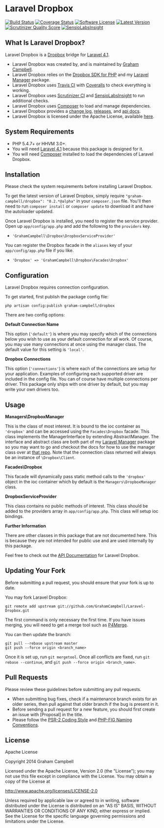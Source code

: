 Laravel Dropbox
===============


[![Build Status](https://img.shields.io/travis/GrahamCampbell/Laravel-Dropbox/master.svg)](https://travis-ci.org/GrahamCampbell/Laravel-Dropbox)
[![Coverage Status](https://img.shields.io/coveralls/GrahamCampbell/Laravel-Dropbox/master.svg)](https://coveralls.io/r/GrahamCampbell/Laravel-Dropbox)
[![Software License](https://img.shields.io/badge/license-Apache%202.0-brightgreen.svg)](https://github.com/GrahamCampbell/Laravel-Dropbox/blob/master/LICENSE.md)
[![Latest Version](https://img.shields.io/github/release/GrahamCampbell/Laravel-Dropbox.svg)](https://github.com/GrahamCampbell/Laravel-Dropbox/releases)
[![Scrutinizer Quality Score](https://scrutinizer-ci.com/g/GrahamCampbell/Laravel-Dropbox/badges/quality-score.png?s=a42157dd56c672f37e56f6b9f64b64b2457abca0)](https://scrutinizer-ci.com/g/GrahamCampbell/Laravel-Dropbox)
[![SensioLabsInsight](https://insight.sensiolabs.com/projects/251da8bb-97f6-473e-a4b5-8998cc4bf5c6/mini.png)](https://insight.sensiolabs.com/projects/251da8bb-97f6-473e-a4b5-8998cc4bf5c6)


## What Is Laravel Dropbox?

Laravel Dropbox is a [Dropbox](https://github.com/dropbox/dropbox-sdk-php) bridge for [Laravel 4.1](http://laravel.com).

* Laravel Dropbox was created by, and is maintained by [Graham Campbell](https://github.com/GrahamCampbell).
* Laravel Dropbox relies on the [Dropbox SDK for PHP](https://github.com/dropbox/dropbox-sdk-php) and my [Laravel Manager](https://github.com/GrahamCampbell/Laravel-Manager) package.
* Laravel Dropbox uses [Travis CI](https://travis-ci.org/GrahamCampbell/Laravel-Dropbox) with [Coveralls](https://coveralls.io/r/GrahamCampbell/Laravel-Dropbox) to check everything is working.
* Laravel Dropbox uses [Scrutinizer CI](https://scrutinizer-ci.com/g/GrahamCampbell/Laravel-Dropbox) and [SensioLabsInsight](https://insight.sensiolabs.com/projects/251da8bb-97f6-473e-a4b5-8998cc4bf5c6) to run additional checks.
* Laravel Dropbox uses [Composer](https://getcomposer.org) to load and manage dependencies.
* Laravel Dropbox provides a [change log](https://github.com/GrahamCampbell/Laravel-Dropbox/blob/master/CHANGELOG.md), [releases](https://github.com/GrahamCampbell/Laravel-Dropbox/releases), and [api docs](http://grahamcampbell.github.io/Laravel-Dropbox).
* Laravel Dropbox is licensed under the Apache License, available [here](https://github.com/GrahamCampbell/Laravel-Dropbox/blob/master/LICENSE.md).


## System Requirements

* PHP 5.4.7+ or HHVM 3.0+.
* You will need [Laravel 4.1](http://laravel.com) because this package is designed for it.
* You will need [Composer](https://getcomposer.org) installed to load the dependencies of Laravel Dropbox.


## Installation

Please check the system requirements before installing Laravel Dropbox.

To get the latest version of Laravel Dropbox, simply require `"graham-campbell/dropbox": "0.2.*@alpha"` in your `composer.json` file. You'll then need to run `composer install` or `composer update` to download it and have the autoloader updated.

Once Laravel Dropbox is installed, you need to register the service provider. Open up `app/config/app.php` and add the following to the `providers` key.

* `'GrahamCampbell\Dropbox\DropboxServiceProvider'`

You can register the Dropbox facade in the `aliases` key of your `app/config/app.php` file if you like.

* `'Dropbox' => 'GrahamCampbell\Dropbox\Facades\Dropbox'`


## Configuration

Laravel Dropbox requires connection configuration.

To get started, first publish the package config file:

    php artisan config:publish graham-campbell/dropbox

There are two config options:

**Default Connection Name**

This option (`'default'`) is where you may specify which of the connections below you wish to use as your default connection for all work. Of course, you may use many connections at once using the manager class. The default value for this setting is `'local'`.

**Dropbox Connections**

This option (`'connections'`) is where each of the connections are setup for your application. Examples of configuring each supported driver are included in the config file. You can of course have multiple connections per driver. This package only ships with one driver by default, but you may write your own drivers too.


## Usage

**Managers\DropboxManager**

This is the class of most interest. It is bound to the ioc container as `'dropbox'` and can be accessed using the `Facades\Dropbox` facade. This class implements the ManagerInterface by extending AbstractManager. The interface and abstract class are both part of my [Laravel Manager](https://github.com/GrahamCampbell/Laravel-Manager) package so you may want to go and checkout the docs for how to use the manager class over at [that repo](https://github.com/GrahamCampbell/Laravel-Manager#usage). Note that the connection class returned will always be an instance of `\Dropbox\Client`.

**Facades\Dropbox**

This facade will dynamically pass static method calls to the `'dropbox'` object in the ioc container which by default is the `Managers\DropboxManager` class.

**DropboxServiceProvider**

This class contains no public methods of interest. This class should be added to the providers array in `app/config/app.php`. This class will setup ioc bindings.

**Further Information**

There are other classes in this package that are not documented here. This is because they are not intended for public use and are used internally by this package.

Feel free to check out the [API Documentation](http://grahamcampbell.github.io/Laravel-Dropbox
) for Laravel Dropbox.


## Updating Your Fork

Before submitting a pull request, you should ensure that your fork is up to date.

You may fork Laravel Dropbox:

    git remote add upstream git://github.com/GrahamCampbell/Laravel-Dropbox.git

The first command is only necessary the first time. If you have issues merging, you will need to get a merge tool such as [P4Merge](http://perforce.com/product/components/perforce_visual_merge_and_diff_tools).

You can then update the branch:

    git pull --rebase upstream master
    git push --force origin <branch_name>

Once it is set up, run `git mergetool`. Once all conflicts are fixed, run `git rebase --continue`, and `git push --force origin <branch_name>`.


## Pull Requests

Please review these guidelines before submitting any pull requests.

* When submitting bug fixes, check if a maintenance branch exists for an older series, then pull against that older branch if the bug is present in it.
* Before sending a pull request for a new feature, you should first create an issue with [Proposal] in the title.
* Please follow the [PSR-2 Coding Style](https://github.com/php-fig/fig-standards/blob/master/accepted/PSR-2-coding-style-guide.md) and [PHP-FIG Naming Conventions](https://github.com/php-fig/fig-standards/blob/master/bylaws/002-psr-naming-conventions.md).


## License

Apache License

Copyright 2014 Graham Campbell

Licensed under the Apache License, Version 2.0 (the "License");
you may not use this file except in compliance with the License.
You may obtain a copy of the License at

 http://www.apache.org/licenses/LICENSE-2.0

Unless required by applicable law or agreed to in writing, software
distributed under the License is distributed on an "AS IS" BASIS,
WITHOUT WARRANTIES OR CONDITIONS OF ANY KIND, either express or implied.
See the License for the specific language governing permissions and
limitations under the License.
